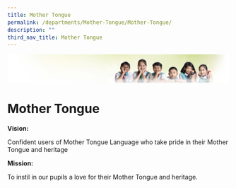 ```yaml
---
title: Mother Tongue
permalink: /departments/Mother-Tongue/Mother-Tongue/
description: ""
third_nav_title: Mother Tongue
---
```

![](/images/Banner.jpg)

Mother Tongue
=============


**Vision:**

Confident users of Mother Tongue Language who take pride in their Mother Tongue and heritage

  

**Mission:**

To instil in our pupils a love for their Mother Tongue and heritage.